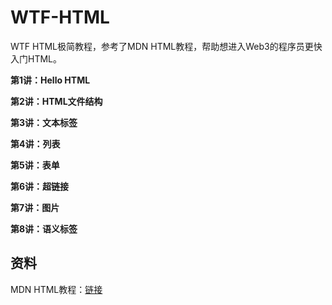 # WTF-HTML
WTF HTML极简教程，参考了MDN HTML教程，帮助想进入Web3的程序员更快入门HTML。

**第1讲：Hello HTML**

**第2讲：HTML文件结构**

**第3讲：文本标签**

**第4讲：列表**

**第5讲：表单**

**第6讲：超链接**

**第7讲：图片**

**第8讲：语义标签**

## 资料
MDN HTML教程：[链接](https://developer.mozilla.org/zh-CN/docs/Learn/HTML)
